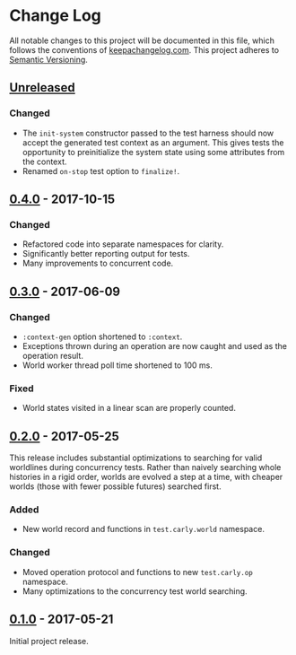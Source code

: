 Change Log
==========

All notable changes to this project will be documented in this file, which
follows the conventions of [keepachangelog.com](http://keepachangelog.com/).
This project adheres to [Semantic Versioning](http://semver.org/).

## [Unreleased]

### Changed
- The `init-system` constructor passed to the test harness should now accept the
  generated test context as an argument. This gives tests the opportunity to
  preinitialize the system state using some attributes from the context.
- Renamed `on-stop` test option to `finalize!`.

## [0.4.0] - 2017-10-15

### Changed
- Refactored code into separate namespaces for clarity.
- Significantly better reporting output for tests.
- Many improvements to concurrent code.

## [0.3.0] - 2017-06-09

### Changed
- `:context-gen` option shortened to `:context`.
- Exceptions thrown during an operation are now caught and used as the operation
  result.
- World worker thread poll time shortened to 100 ms.

### Fixed
- World states visited in a linear scan are properly counted.

## [0.2.0] - 2017-05-25

This release includes substantial optimizations to searching for valid
worldlines during concurrency tests. Rather than naively searching whole
histories in a rigid order, worlds are evolved a step at a time, with cheaper
worlds (those with fewer possible futures) searched first.

### Added
- New world record and functions in `test.carly.world` namespace.

### Changed
- Moved operation protocol and functions to new `test.carly.op` namespace.
- Many optimizations to the concurrency test world searching.

## [0.1.0] - 2017-05-21

Initial project release.

[Unreleased]: https://github.com/greglook/test.carly/compare/0.4.0...HEAD
[0.4.0]: https://github.com/greglook/test.carly/compare/0.3.0...0.4.0
[0.3.0]: https://github.com/greglook/test.carly/compare/0.2.0...0.3.0
[0.2.0]: https://github.com/greglook/test.carly/compare/0.1.0...0.2.0
[0.1.0]: https://github.com/greglook/test.carly/tag/0.1.0
